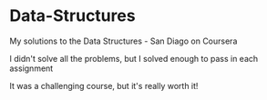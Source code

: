 # Data-Structures
My solutions to the Data Structures - San Diago on Coursera

I didn't solve all the problems, but I solved enough to pass in each assignment

It was a challenging course, but it's really worth it!
